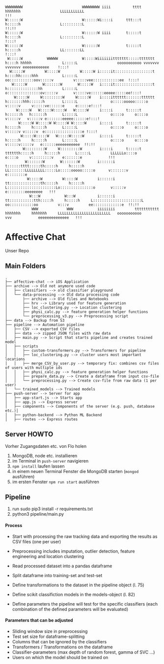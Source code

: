 ```
WWWWWWWW                           WWWWWWWW iiii          tttt         hhhhhhh                  LLLLLLLLLLL                                                                       !!!
W::::::W                           W::::::Wi::::i      ttt:::t         h:::::h                  L:::::::::L                                                                      !!:!!
W::::::W                           W::::::W iiii       t:::::t         h:::::h                  L:::::::::L                                                                      !:::!
W::::::W                           W::::::W            t:::::t         h:::::h                  LL:::::::LL                                                                      !:::!
 W:::::W           WWWWW           W:::::Wiiiiiiittttttt:::::ttttttt    h::::h hhhhh              L:::::L                  ooooooooooo vvvvvvv           vvvvvvv eeeeeeeeeeee    !:::!
  W:::::W         W:::::W         W:::::W i:::::it:::::::::::::::::t    h::::hh:::::hhh           L:::::L                oo:::::::::::oov:::::v         v:::::vee::::::::::::ee  !:::!
   W:::::W       W:::::::W       W:::::W   i::::it:::::::::::::::::t    h::::::::::::::hh         L:::::L               o:::::::::::::::ov:::::v       v:::::ve::::::eeeee:::::ee!:::!
    W:::::W     W:::::::::W     W:::::W    i::::itttttt:::::::tttttt    h:::::::hhh::::::h        L:::::L               o:::::ooooo:::::o v:::::v     v:::::ve::::::e     e:::::e!:::!
     W:::::W   W:::::W:::::W   W:::::W     i::::i      t:::::t          h::::::h   h::::::h       L:::::L               o::::o     o::::o  v:::::v   v:::::v e:::::::eeeee::::::e!:::!
      W:::::W W:::::W W:::::W W:::::W      i::::i      t:::::t          h:::::h     h:::::h       L:::::L               o::::o     o::::o   v:::::v v:::::v  e:::::::::::::::::e !:::!
       W:::::W:::::W   W:::::W:::::W       i::::i      t:::::t          h:::::h     h:::::h       L:::::L               o::::o     o::::o    v:::::v:::::v   e::::::eeeeeeeeeee  !!:!!
        W:::::::::W     W:::::::::W        i::::i      t:::::t    tttttth:::::h     h:::::h       L:::::L         LLLLLLo::::o     o::::o     v:::::::::v    e:::::::e            !!!
         W:::::::W       W:::::::W        i::::::i     t::::::tttt:::::th:::::h     h:::::h     LL:::::::LLLLLLLLL:::::Lo:::::ooooo:::::o      v:::::::v     e::::::::e
          W:::::W         W:::::W         i::::::i     tt::::::::::::::th:::::h     h:::::h     L::::::::::::::::::::::Lo:::::::::::::::o       v:::::v       e::::::::eeeeeeee   !!!
           W:::W           W:::W          i::::::i       tt:::::::::::tth:::::h     h:::::h     L::::::::::::::::::::::L oo:::::::::::oo         v:::v         ee:::::::::::::e  !!:!!
            WWW             WWW           iiiiiiii         ttttttttttt  hhhhhhh     hhhhhhh     LLLLLLLLLLLLLLLLLLLLLLLL   ooooooooooo            vvv            eeeeeeeeeeeeee   !!!

```   

# Affective Chat

Unser Repo

## Main Folders

```
.
├── affective-chat --> iOS Application
├── archive --> Old not anymore used code
│   ├── classifiers --> old classifier playground
│   └── data-processing --> Old data processing code
│       ├── archive --> Old files and Notebooks
│       ├── hrv --> Library used for feature generation
│       ├── loc_clustering.py --> Location clustering
│       ├── physi_calc.py --> feature generation helper functions
│       └── preprocessing_v3.py --> Preprocessing script
├── data --> Backup from S3   
├── pipeline --> Automation pipeline
│   ├── CSV --> exported CSV files
│   ├── data --> zipped JSON files with raw data
│   ├── main.py --> Script that starts pipeline and creates trained model 
│   ├── scripts
│   │   ├── custom-transformers.py --> Transformers for pipeline
│   │   ├── loc_clustering.py --> cluster users most important locations
│   │   ├── merge_CSV_by_user.py --> temporary fix: combines csv files of users with multiple ids
│   │   ├── physi_calc.py --> feature generation helper functions
│   │   ├── prepare_data.py --> Create a dataframe from input csv-file
│   │   └── preprocessing.py --> Create csv-file from raw data (1 per user)
│   └── trained_models --> Trained models
├── push-server --> Server for app
│   ├── app-start.js --> Starts app
│   ├── app.js --> Express server
│   ├── components --> Components of the server (e.g. push, database etc.)│   
│   ├── python-backend --> Python ML Backend
│   ├── routes --> Express routes
```

## Server HOWTO

Vorher Zugangsdaten etc. von Flo holen

1. MongoDB, node etc. installieren
2. im Terminal in `push-server` navigieren
3. `npm install` laufen lassen
4. in einem neuen Terminal Fenster die MongoDB starten (`mongod` ausführen)
5. im ersten Fenster `npm run start` ausführen

## Pipeline

1. run sudo pip3 install -r requirements.txt
2. python3 pipeline/main.py

#### Process
* Start with processing the raw tracking data and exporting the results as CSV files (one per user)

* Preprocessing includes imputation, outlier detection, feature engineering and location clustering

* Read processed dataset into a pandas dataframe

* Split dataframe into training-set and test-set

* Define transformations to the dataset in the pipeline object (l. 75)

* Define scikit classifiction models in the models-object (l. 82)

* Define parameters the pipeline will test for the specific classifiers (each combination of the defined parameters will be evaluated)


#### Parameters that can be adjusted
* Sliding window size in preprocessing
* Test set size for dataframe-splitting
* Columns that can be ignored by the classifiers
* Transformers / Transformations on the dataframe
* Classifier-parameters (max depth of random forest, gamma of SVC ...)
* Users on which the model should be trained on
